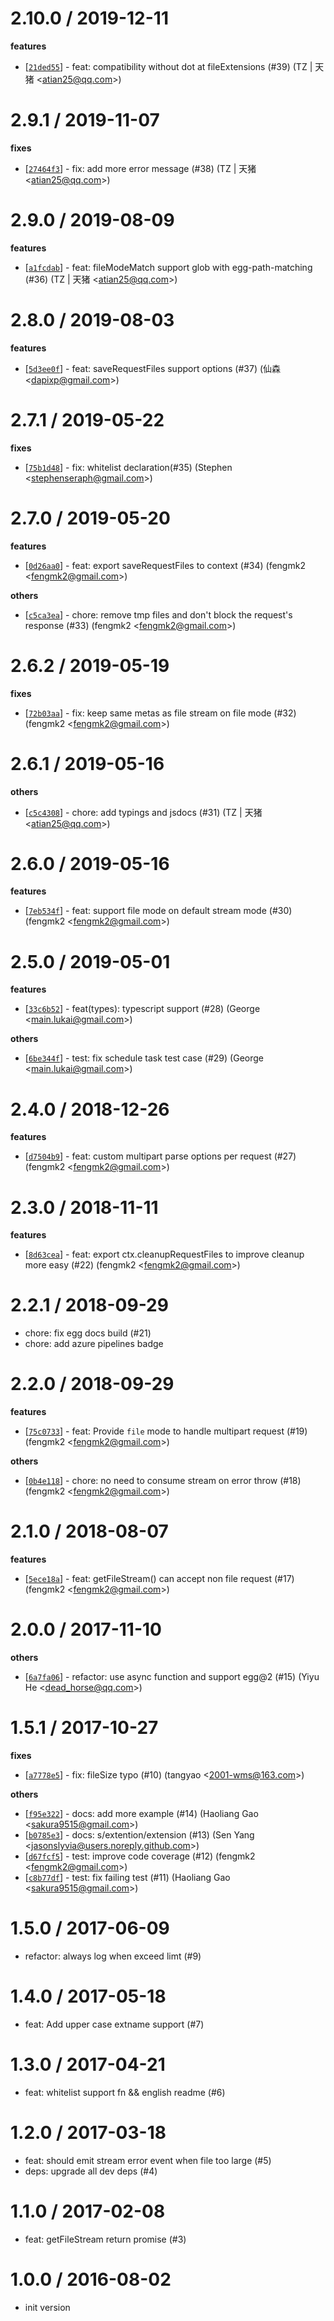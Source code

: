 
2.10.0 / 2019-12-11
==================

**features**
  * [[`21ded55`](http://github.com/eggjs/egg-multipart/commit/21ded553420c383bf854a7e3374b0c5bb8c18581)] - feat: compatibility without dot at fileExtensions (#39) (TZ | 天猪 <<atian25@qq.com>>)

2.9.1 / 2019-11-07
==================

**fixes**
  * [[`27464f3`](http://github.com/eggjs/egg-multipart/commit/27464f3b954b31005f042084a95cbfbac5dcf9a4)] - fix: add more error message (#38) (TZ | 天猪 <<atian25@qq.com>>)

2.9.0 / 2019-08-09
==================

**features**
  * [[`a1fcdab`](http://github.com/eggjs/egg-multipart/commit/a1fcdab00ef1113845bbe41a4c0b40ce9356cc94)] - feat: fileModeMatch support glob with egg-path-matching (#36) (TZ | 天猪 <<atian25@qq.com>>)

2.8.0 / 2019-08-03
==================

**features**
  * [[`5d3ee0f`](http://github.com/eggjs/egg-multipart/commit/5d3ee0f1b82ba705f8bac0468cb19ab6f1dce8ab)] - feat: saveRequestFiles support options (#37) (仙森 <<dapixp@gmail.com>>)

2.7.1 / 2019-05-22
==================

**fixes**
  * [[`75b1d48`](http://github.com/eggjs/egg-multipart/commit/75b1d48079b3c6b1358bf75197af0c8164ac926a)] - fix: whitelist declaration(#35) (Stephen <<stephenseraph@gmail.com>>)

2.7.0 / 2019-05-20
==================

**features**
  * [[`0d26aa0`](http://github.com/eggjs/egg-multipart/commit/0d26aa0862279eac15cf72281a90ccf77731e3d6)] - feat: export saveRequestFiles to context (#34) (fengmk2 <<fengmk2@gmail.com>>)

**others**
  * [[`c5ca3ea`](http://github.com/eggjs/egg-multipart/commit/c5ca3ea2a46708744bb884f67fafee9bc1606df1)] - chore: remove tmp files and don't block the request's response (#33) (fengmk2 <<fengmk2@gmail.com>>)

2.6.2 / 2019-05-19
==================

**fixes**
  * [[`72b03aa`](http://github.com/eggjs/egg-multipart/commit/72b03aae2ef18bef7f8d0a71c323f072c567f8d5)] - fix: keep same metas as file stream on file mode (#32) (fengmk2 <<fengmk2@gmail.com>>)

2.6.1 / 2019-05-16
==================

**others**
  * [[`c5c4308`](http://github.com/eggjs/egg-multipart/commit/c5c43080df4c203c23053398390cfee25dc60542)] - chore: add typings and jsdocs (#31) (TZ | 天猪 <<atian25@qq.com>>)

2.6.0 / 2019-05-16
==================

**features**
  * [[`7eb534f`](http://github.com/eggjs/egg-multipart/commit/7eb534f3b2cdb44fda025cf831877b8be7e84b55)] - feat: support file mode on default stream mode (#30) (fengmk2 <<fengmk2@gmail.com>>)

2.5.0 / 2019-05-01
==================

**features**
  * [[`33c6b52`](http://github.com/eggjs/egg-multipart/commit/33c6b52fcd7cc4674cc2ff51dfe849adf078ad5c)] - feat(types): typescript support (#28) (George <<main.lukai@gmail.com>>)

**others**
  * [[`6be344f`](http://github.com/eggjs/egg-multipart/commit/6be344fd7cdaa04c8e0861f5295244c8a85d14e8)] - test: fix schedule task test case (#29) (George <<main.lukai@gmail.com>>)

2.4.0 / 2018-12-26
==================

**features**
  * [[`d7504b9`](http://github.com/eggjs/egg-multipart/commit/d7504b9635c68184181c751212c30a6eb53f87fe)] - feat: custom multipart parse options per request (#27) (fengmk2 <<fengmk2@gmail.com>>)

2.3.0 / 2018-11-11
==================

**features**
  * [[`8d63cea`](http://github.com/eggjs/egg-multipart/commit/8d63cea48134d4d2a69796a399f04117222efd70)] - feat: export ctx.cleanupRequestFiles to improve cleanup more easy (#22) (fengmk2 <<fengmk2@gmail.com>>)

2.2.1 / 2018-09-29
==================

  * chore: fix egg docs build (#21)
  * chore: add azure pipelines badge

2.2.0 / 2018-09-29
==================

**features**
  * [[`75c0733`](http://github.com/eggjs/egg-multipart/commit/75c0733bcbb68349970b5d2bb189bf8822954337)] - feat: Provide `file` mode to handle multipart request (#19) (fengmk2 <<fengmk2@gmail.com>>)

**others**
  * [[`0b4e118`](http://github.com/eggjs/egg-multipart/commit/0b4e118a8eef3e61262fb981999cc2173dc08cc3)] - chore: no need to consume stream on error throw (#18) (fengmk2 <<fengmk2@gmail.com>>)

2.1.0 / 2018-08-07
==================

**features**
  * [[`5ece18a`](http://github.com/eggjs/egg-multipart/commit/5ece18abd0a1026fa742e15a7480010619156051)] - feat: getFileStream() can accept non file request (#17) (fengmk2 <<fengmk2@gmail.com>>)

2.0.0 / 2017-11-10
==================

**others**
  * [[`6a7fa06`](http://github.com/eggjs/egg-multipart/commit/6a7fa06d8978d061950d339cdd685b1ace6995c3)] - refactor: use async function and support egg@2 (#15) (Yiyu He <<dead_horse@qq.com>>)

1.5.1 / 2017-10-27
==================

**fixes**
  * [[`a7778e5`](http://github.com/eggjs/egg-multipart/commit/a7778e58f603c5efe298c8a651356d203afefed0)] - fix: fileSize typo (#10) (tangyao <<2001-wms@163.com>>)

**others**
  * [[`f95e322`](http://github.com/eggjs/egg-multipart/commit/f95e32287570f8f79de3061abfdfcbc93823f44f)] - docs: add more example (#14) (Haoliang Gao <<sakura9515@gmail.com>>)
  * [[`b0785e3`](http://github.com/eggjs/egg-multipart/commit/b0785e34bb68b18af0d9f50bc3bf40cb91987391)] - docs: s/extention/extension (#13) (Sen Yang <<jasonslyvia@users.noreply.github.com>>)
  * [[`d67fcf5`](http://github.com/eggjs/egg-multipart/commit/d67fcf5b64d0252345e04325c170e14786bc55a4)] - test: improve code coverage (#12) (fengmk2 <<fengmk2@gmail.com>>)
  * [[`c8b77df`](http://github.com/eggjs/egg-multipart/commit/c8b77dfa9ad44dace89ef62531f182a4960843f6)] - test: fix failing test (#11) (Haoliang Gao <<sakura9515@gmail.com>>)

1.5.0 / 2017-06-09
==================

  * refactor: always log when exceed limt (#9)

1.4.0 / 2017-05-18
==================

  * feat: Add upper case extname support (#7)

1.3.0 / 2017-04-21
==================

  * feat: whitelist support fn && english readme (#6)

1.2.0 / 2017-03-18
==================

  * feat: should emit stream error event when file too large (#5)
  * deps: upgrade all dev deps (#4)

1.1.0 / 2017-02-08
==================

  * feat: getFileStream return promise (#3)

1.0.0 / 2016-08-02
==================

 * init version
